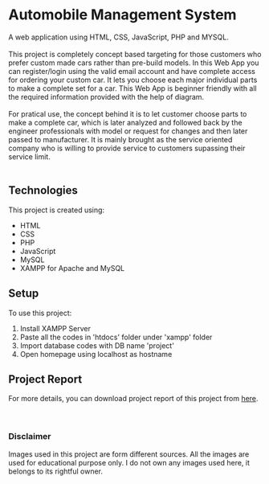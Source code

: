 # Automobile Management System
A web application using HTML, CSS, JavaScript, PHP and MYSQL.
<br>
<br>
This project is completely concept based targeting for those customers who prefer custom made cars rather than pre-build models. In this Web App you can register/login using the valid email account and have complete access for ordering your custom car. It lets you choose each major individual parts to make a complete set for a car. This Web App is beginner friendly with all the required information provided with the help of diagram.
<br>
<br>
For pratical use, the concept behind it is to let customer choose parts to make a complete car, which is later analyzed and followed back by the engineer professionals with model or request for changes and then later passed to manufacturer. It is mainly brought as the service oriented company who is willing to provide service to customers supassing their service limit.
<br>
<br>
## Technologies
This project is created using:
* HTML
* CSS
* PHP
* JavaScript 
* MySQL
* XAMPP for Apache and MySQL


## Setup
To use this project:
1. Install XAMPP Server
2. Paste all the codes in 'htdocs' folder under 'xampp' folder
3. Import database codes with DB name 'project'
4. Open homepage using localhost as hostname 

## Project Report
For more details, you can download project report of this project from  [here](https://drive.google.com/file/d/17MBpRzxh-v1ZrTflNcz7tw68RNwmra6C/view?usp=sharing "Project Report").
<br>
<br>
<br>
### Disclaimer
Images used in this project are form different sources. All the images are used for educational purpose only. I do not own any images used here, it belongs to its rightful owner.

